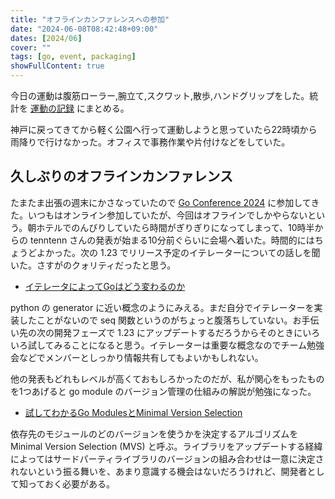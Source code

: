 ```yaml
---
title: "オフラインカンファレンスへの参加"
date: "2024-06-08T08:42:48+09:00"
dates: [2024/06]
cover: ""
tags: [go, event, packaging]
showFullContent: true
---
```


今日の運動は腹筋ローラー,腕立て,スクワット,散歩,ハンドグリップをした。統計を [運動の記録](https://docs.google.com/spreadsheets/d/1bg85QtM-LciUgey8I79uI7vW2PEwsP6TVdeIRVkACBg/edit?usp=sharing) にまとめる。

神戸に戻ってきてから軽く公園へ行って運動しようと思っていたら22時頃から雨降りで行けなかった。オフィスで事務作業や片付けなどをしていた。

## 久しぶりのオフラインカンファレンス

たまたま出張の週末にかさなっていたので [Go Conference 2024](https://gocon.jp/2024/) に参加してきた。いつもはオンライン参加していたが、今回はオフラインでしかやらないという。朝ホテルでのんびりしていたら時間がぎりぎりになってしまって、10時半からの tenntenn さんの発表が始まる10分前ぐらいに会場へ着いた。時間的にはちょうどよかった。次の 1.23 でリリース予定のイテレーターについての話しを聞いた。さすがのクォリティだったと思う。

* [イテレータによってGoはどう変わるのか](https://docs.google.com/presentation/d/1oY8pIpcB9t0C7siyQvj-ha5PLHTP_pdD-LA9uL2CaTU/edit?usp=sharing)

python の generator に近い概念のようにみえる。まだ自分でイテレーターを実装したことがないので seq 関数というのがちょっと腹落ちしていない。お手伝い先の次の開発フェーズで 1.23 にアップデートするだろうからそのときにいろいろ試してみることになると思う。イテレーターは重要な概念なのでチーム勉強会などでメンバーとしっかり情報共有してもよいかもしれない。

他の発表もどれもレベルが高くておもしろかったのだが、私が関心をもったものを1つあげると go module のバージョン管理の仕組みの解説が勉強になった。

* [試してわかるGo ModulesとMinimal Version Selection](https://docs.google.com/presentation/d/1X5dXShWTmjhQbXH7vXHnTLJ5Tca7QhU4Pq1YugGiIHs/edit#slide=id.p)

依存先のモジュールのどのバージョンを使うかを決定するアルゴリズムを Minimal Version Selection (MVS) と呼ぶ。ライブラリをアップデートする経緯によってはサードパーティライブラリのバージョンの組み合わせは一意に決定されないという振る舞いを、あまり意識する機会はないだろうけれど、開発者として知っておく必要がある。
